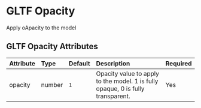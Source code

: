 
GLTF Opacity
============


Apply oApacity to the model

GLTF Opacity Attributes
------------------------

|Attribute|Type|Default|Description|Required|
| :--- | :--- | :--- | :--- | :--- |
|opacity|number|```1```|Opacity value to apply to the model. 1 is fully opaque, 0 is fully transparent.|Yes|
